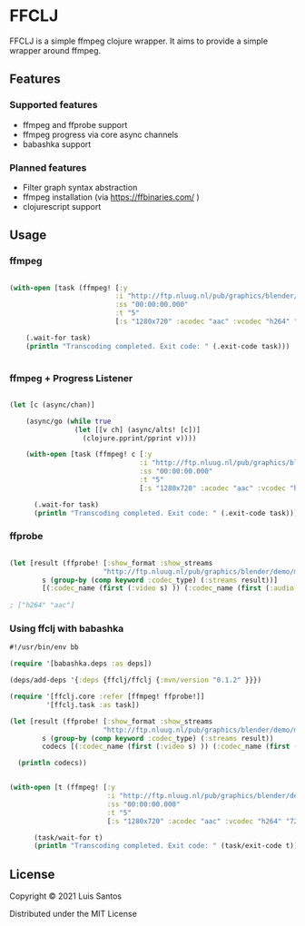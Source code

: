 # FFCLJ

FFCLJ is a simple ffmpeg clojure wrapper. It aims to provide a simple wrapper around ffmpeg.

## Features 

### Supported features

* ffmpeg and ffprobe support
* ffmpeg progress via core async channels
* babashka support

### Planned features 

* Filter graph syntax abstraction 
* ffmpeg installation (via https://ffbinaries.com/  )
* clojurescript support

## Usage


### ffmpeg

```clojure

(with-open [task (ffmpeg! [:y 
                          :i "http://ftp.nluug.nl/pub/graphics/blender/demo/movies/ToS/ToS-4k-1920.mov"
                          :ss "00:00:00.000"
                          :t "5"
                          [:s "1280x720" :acodec "aac" :vcodec "h264" "720p.mp4"]])]

    (.wait-for task)
    (println "Transcoding completed. Exit code: " (.exit-code task)))
    
```

### ffmpeg + Progress Listener

```clojure

(let [c (async/chan)]

    (async/go (while true
                (let [[v ch] (async/alts! [c])]
                  (clojure.pprint/pprint v))))

    (with-open [task (ffmpeg! c [:y
                                :i "http://ftp.nluug.nl/pub/graphics/blender/demo/movies/ToS/ToS-4k-1920.mov"
                                :ss "00:00:00.000"
                                :t "5"
                                [:s "1280x720" :acodec "aac" :vcodec "h264" "720p.mp4"]])]

      (.wait-for task)
      (println "Transcoding completed. Exit code: " (.exit-code task))))
```

### ffprobe

```clojure

(let [result (ffprobe! [:show_format :show_streams 
                       "http://ftp.nluug.nl/pub/graphics/blender/demo/movies/ToS/ToS-4k-1920.mov"])
        s (group-by (comp keyword :codec_type) (:streams result))]
        [(:codec_name (first (:video s) )) (:codec_name (first (:audio s)) )])
        
; ["h264" "aac"]

```

### Using ffclj with babashka 

``` clojure
#!/usr/bin/env bb

(require '[babashka.deps :as deps])

(deps/add-deps '{:deps {ffclj/ffclj {:mvn/version "0.1.2" }}})

(require '[ffclj.core :refer [ffmpeg! ffprobe!]]
         '[ffclj.task :as task])

(let [result (ffprobe! [:show_format :show_streams
                       "http://ftp.nluug.nl/pub/graphics/blender/demo/movies/ToS/ToS-4k-1920.mov"])
        s (group-by (comp keyword :codec_type) (:streams result))
        codecs [(:codec_name (first (:video s) )) (:codec_name (first (:audio s)) )]]

  (println codecs))


(with-open [t (ffmpeg! [:y
                        :i "http://ftp.nluug.nl/pub/graphics/blender/demo/movies/ToS/ToS-4k-1920.mov"
                        :ss "00:00:00.000"
                        :t "5"
                        [:s "1280x720" :acodec "aac" :vcodec "h264" "720p.mp4"]])]

      (task/wait-for t)
      (println "Transcoding completed. Exit code: " (task/exit-code t)))
```

## License

Copyright © 2021 Luis Santos

Distributed under the MIT License 
